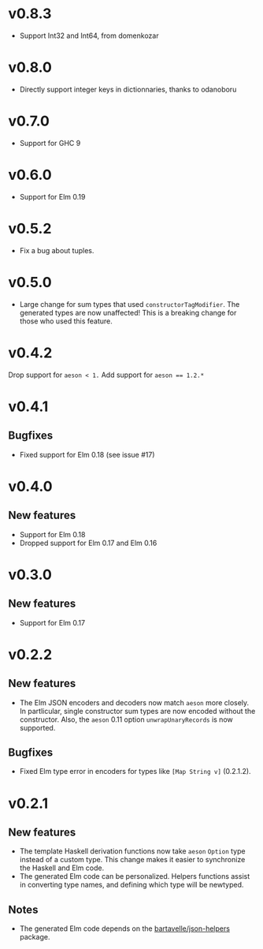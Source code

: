 # v0.8.3

 * Support Int32 and Int64, from domenkozar

# v0.8.0

 * Directly support integer keys in dictionnaries, thanks to odanoboru

# v0.7.0

 * Support for GHC 9

# v0.6.0

 * Support for Elm 0.19

# v0.5.2

 * Fix a bug about tuples.

# v0.5.0

 * Large change for sum types that used `constructorTagModifier`. The generated types are now unaffected! This is a breaking change for those who used this feature.

# v0.4.2

Drop support for `aeson < 1.`
Add support for `aeson == 1.2.*`

# v0.4.1

## Bugfixes
 * Fixed support for Elm 0.18 (see issue #17)

# v0.4.0
## New features
 * Support for Elm 0.18
 * Dropped support for Elm 0.17 and Elm 0.16

# v0.3.0
## New features
 * Support for Elm 0.17

# v0.2.2

## New features
 * The Elm JSON encoders and decoders now match `aeson` more closely. In partlicular, single constructor sum types are now encoded without
   the constructor. Also, the `aeson` 0.11 option `unwrapUnaryRecords` is now supported.

## Bugfixes
 * Fixed Elm type error in encoders for types like `[Map String v]` (0.2.1.2).

# v0.2.1

## New features

 * The template Haskell derivation functions now take `aeson` `Option` type instead of a custom type.
 This change makes it easier to synchronize the Haskell and Elm code.
 * The generated Elm code can be personalized. Helpers functions assist in converting type names, and defining which type will be newtyped.

## Notes

 * The generated Elm code depends on the [bartavelle/json-helpers](http://package.elm-lang.org/packages/bartavelle/json-helpers/1.1.0/) package.
